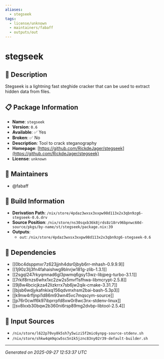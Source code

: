 ```yaml
---
aliases:
  - stegseek
tags:
  - license/unknown
  - maintainers/fabaff
  - outputs/out
---
```


# stegseek

## 📝 Description

Stegseek is a lightning fast steghide cracker that can be
used to extract hidden data from files.


## 📋 Package Information

- **Name**: `stegseek`
- **Version**: `0.6`
- **Available**: ✅ Yes
- **Broken**: ✅ No
- **Description**: Tool to crack steganography
- **Homepage**: [https://github.com/RickdeJager/stegseek](https://github.com/RickdeJager/stegseek)
- **License**: `unknown`
## 👥 Maintainers

- @fabaff


## 🔧 Build Information

- **Derivation Path**: `/nix/store/4pdaz3wxsx3xxpw98d113x2x3qbn9zg6-stegseek-0.6.drv`
- **Source Position**: `/nix/store/ns30sqxb36k8jrds8z18rv96bpnwc60d-source/pkgs/by-name/st/stegseek/package.nix:39`
- **Outputs**:
  - `out`:  `/nix/store/4pdaz3wxsx3xxpw98d113x2x3qbn9zg6-stegseek-0.6`

## 🔗 Dependencies

- [[0bc4dsppmxr7z623jjnh4dsr0jbyb6rr-mhash-0.9.9.9]]
- [[1j90z3lj3fn4fahaishwg9blnrjw181g-zlib-1.3.1]]
- [[2sgql247rkyqmnad6gl3pwmq6gsy13wz-libjpeg-turbo-3.1.1]]
- [[7rkif8rnzs6whx1xc2zw2s5mvf1sfhwa-libmcrypt-2.5.8]]
- [[9j8w4bcicjkza42lizkrrx7sb6jw2qik-cmake-3.31.7]]
- [[bjsb6wdjykafnkixq156qdvmxhsm2bai-bash-5.3p3]]
- [[k9nw4rfljnpi1d86m93wn45vc7mqscym-source]]
- [[p76r0cwlf6k97ibprrpfd8xw0r8wc3nx-stdenv-linux]]
- [[sv8lxxb30bqw2b360ni6rsp89mg2dvbp-libtool-2.5.4]]

## 📁 Input Sources

- `/nix/store/l622p70vy8k5sh7y5wizi5f2mic6ynpg-source-stdenv.sh`
- `/nix/store/shkw4qm9qcw5sc5n1k5jznc83ny02r39-default-builder.sh`

---
*Generated on 2025-09-27 12:53:37 UTC*
